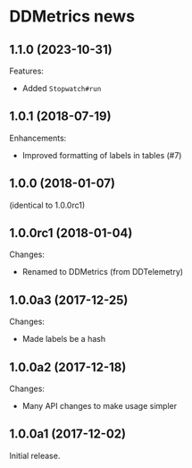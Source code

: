 # DDMetrics news

## 1.1.0 (2023-10-31)

Features:

* Added `Stopwatch#run`

## 1.0.1 (2018-07-19)

Enhancements:

* Improved formatting of labels in tables (#7)

## 1.0.0 (2018-01-07)

(identical to 1.0.0rc1)

## 1.0.0rc1 (2018-01-04)

Changes:

* Renamed to DDMetrics (from DDTelemetry)

## 1.0.0a3 (2017-12-25)

Changes:

* Made labels be a hash

## 1.0.0a2 (2017-12-18)

Changes:

* Many API changes to make usage simpler

## 1.0.0a1 (2017-12-02)

Initial release.

